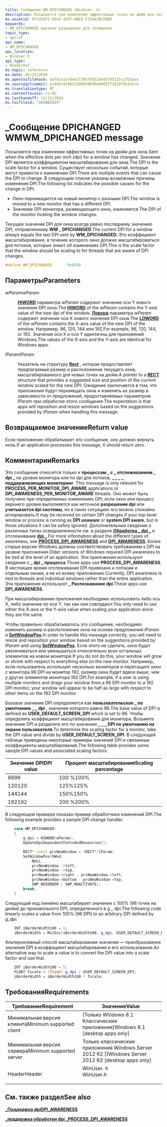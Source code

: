 ```yaml
---
title: Сообщение WM_DPICHANGED (WinUser. h)
description: Посылается при изменении эффективных точек на дюйм для окна.
ms.assetid: 97C458F2-89CD-45FF-ABEE-F158A3BCE0B8
keywords:
- WM_DPICHANGED высокое разрешение для сообщения
topic_type:
- apiref
api_name:
- WM_DPICHANGED
api_location:
- WinUser.h
api_type:
- HeaderDef
ms.topic: reference
ms.date: 05/31/2018
ms.openlocfilehash: aafbce1e784e1f205f0d32e045785125c1fb5aaa
ms.sourcegitcommit: a1494c819bc5200050696e66057f1020f5b142cb
ms.translationtype: MT
ms.contentlocale: ru-RU
ms.lasthandoff: 12/12/2020
ms.locfileid: "103802525"
---
```

# <a name="wm_dpichanged-message"></a><span data-ttu-id="6c8e9-104">\_Сообщение DPICHANGED WM</span><span class="sxs-lookup"><span data-stu-id="6c8e9-104">WM\_DPICHANGED message</span></span>

<span data-ttu-id="6c8e9-105">Посылается при изменении эффективных точек на дюйм для окна.</span><span class="sxs-lookup"><span data-stu-id="6c8e9-105">Sent when the effective dots per inch (dpi) for a window has changed.</span></span> <span data-ttu-id="6c8e9-106">Значение DPI является коэффициентом масштабирования для окна.</span><span class="sxs-lookup"><span data-stu-id="6c8e9-106">The DPI is the scale factor for a window.</span></span> <span data-ttu-id="6c8e9-107">Существует несколько событий, которые могут привести к изменению DPI.</span><span class="sxs-lookup"><span data-stu-id="6c8e9-107">There are multiple events that can cause the DPI to change.</span></span> <span data-ttu-id="6c8e9-108">В следующем списке указаны возможные причины изменения DPI.</span><span class="sxs-lookup"><span data-stu-id="6c8e9-108">The following list indicates the possible causes for the change in DPI.</span></span>

-   <span data-ttu-id="6c8e9-109">Окно перемещается на новый монитор с разными DPI.</span><span class="sxs-lookup"><span data-stu-id="6c8e9-109">The window is moved to a new monitor that has a different DPI.</span></span>
-   <span data-ttu-id="6c8e9-110">Значение DPI монитора, размещающего окно, изменяется.</span><span class="sxs-lookup"><span data-stu-id="6c8e9-110">The DPI of the monitor hosting the window changes.</span></span>

<span data-ttu-id="6c8e9-111">Текущее значение DPI для окна всегда равно последнему значению DPI, отправленному **WM \_ DPICHANGED**.</span><span class="sxs-lookup"><span data-stu-id="6c8e9-111">The current DPI for a window always equals the last DPI sent by **WM\_DPICHANGED**.</span></span> <span data-ttu-id="6c8e9-112">Это коэффициент масштабирования, в течение которого окно должно масштабироваться для потоков, которые знают об изменениях DPI.</span><span class="sxs-lookup"><span data-stu-id="6c8e9-112">This is the scale factor that the window should be scaling to for threads that are aware of DPI changes.</span></span>


```C++
#define WM_DPICHANGED       0x02E0
```



## <a name="parameters"></a><span data-ttu-id="6c8e9-113">Параметры</span><span class="sxs-lookup"><span data-stu-id="6c8e9-113">Parameters</span></span>

<dl> <dt>

<span data-ttu-id="6c8e9-114">*wParam*</span><span class="sxs-lookup"><span data-stu-id="6c8e9-114">*wParam*</span></span> 
</dt> <dd>

<span data-ttu-id="6c8e9-115">[**HIWORD**](/previous-versions/windows/desktop/legacy/ms632657(v=vs.85)) параметра *wParam* содержит значение оси Y нового значения DPI окна.</span><span class="sxs-lookup"><span data-stu-id="6c8e9-115">The [**HIWORD**](/previous-versions/windows/desktop/legacy/ms632657(v=vs.85)) of the *wParam* contains the Y-axis value of the new dpi of the window.</span></span> <span data-ttu-id="6c8e9-116">[**Ловорд**](/previous-versions/windows/desktop/legacy/ms632659(v=vs.85)) параметра *wParam* содержит значение оси X нового значения DPI окна.</span><span class="sxs-lookup"><span data-stu-id="6c8e9-116">The [**LOWORD**](/previous-versions/windows/desktop/legacy/ms632659(v=vs.85)) of the *wParam* contains the X-axis value of the new DPI of the window.</span></span> <span data-ttu-id="6c8e9-117">Например, 96, 120, 144 или 192.</span><span class="sxs-lookup"><span data-stu-id="6c8e9-117">For example, 96, 120, 144, or 192.</span></span> <span data-ttu-id="6c8e9-118">Значения оси X и оси Y идентичны для приложений Windows.</span><span class="sxs-lookup"><span data-stu-id="6c8e9-118">The values of the X-axis and the Y-axis are identical for Windows apps.</span></span>

</dd> <dt>

<span data-ttu-id="6c8e9-119">*lParam*</span><span class="sxs-lookup"><span data-stu-id="6c8e9-119">*lParam*</span></span> 
</dt> <dd>

<span data-ttu-id="6c8e9-120">Указатель на структуру [**Rect**](/windows/desktop/api/windef/ns-windef-rect) , которая предоставляет предлагаемый размер и расположение текущего окна, масштабированного для новых точек на дюйм.</span><span class="sxs-lookup"><span data-stu-id="6c8e9-120">A pointer to a [**RECT**](/windows/desktop/api/windef/ns-windef-rect) structure that provides a suggested size and position of the current window scaled for the new DPI.</span></span> <span data-ttu-id="6c8e9-121">Ожидание заключается в том, что приложения будут перемещать окна и изменять их размер в зависимости от предложений, предоставляемых параметром *lParam* при обработке этого сообщения.</span><span class="sxs-lookup"><span data-stu-id="6c8e9-121">The expectation is that apps will reposition and resize windows based on the suggestions provided by *lParam* when handling this message.</span></span>

</dd> </dl>

## <a name="return-value"></a><span data-ttu-id="6c8e9-122">Возвращаемое значение</span><span class="sxs-lookup"><span data-stu-id="6c8e9-122">Return value</span></span>

<span data-ttu-id="6c8e9-123">Если приложение обрабатывает это сообщение, оно должно вернуть ноль.</span><span class="sxs-lookup"><span data-stu-id="6c8e9-123">If an application processes this message, it should return zero.</span></span>

## <a name="remarks"></a><span data-ttu-id="6c8e9-124">Комментарии</span><span class="sxs-lookup"><span data-stu-id="6c8e9-124">Remarks</span></span>

<span data-ttu-id="6c8e9-125">Это сообщение относится только к **процессам \_ с \_ отслеживанием \_ dpi \_** на уровне монитора или по dpi для потоков, **\_ \_ \_ \_ поддерживающих мониторинг** .</span><span class="sxs-lookup"><span data-stu-id="6c8e9-125">This message is only relevant for **PROCESS\_PER\_MONITOR\_DPI\_AWARE** applications or **DPI\_AWARENESS\_PER\_MONITOR\_AWARE** threads.</span></span> <span data-ttu-id="6c8e9-126">Оно может быть получено при определенных изменениях DPI, если окно или процесс верхнего уровня выполняется как неточное **разрешение dpi** или **учитывается dpi системы**, но в таких ситуациях его можно спокойно игнорировать.</span><span class="sxs-lookup"><span data-stu-id="6c8e9-126">It may be received on certain DPI changes if your top-level window or process is running as **DPI unaware** or **system DPI aware**, but in those situations it can be safely ignored.</span></span> <span data-ttu-id="6c8e9-127">Дополнительные сведения о различных типах осведомленности см. в разделе [**Обработка \_ dpi \_**](/windows/desktop/api/ShellScalingApi/ne-shellscalingapi-process_dpi_awareness) и отслеживание [**dpi \_**](/windows/desktop/api/windef/ne-windef-dpi_awareness).</span><span class="sxs-lookup"><span data-stu-id="6c8e9-127">For more information about the different types of awareness, see [**PROCESS\_DPI\_AWARENESS**](/windows/desktop/api/ShellScalingApi/ne-shellscalingapi-process_dpi_awareness) and [**DPI\_AWARENESS**](/windows/desktop/api/windef/ne-windef-dpi_awareness).</span></span> <span data-ttu-id="6c8e9-128">Более старые версии Windows должны соответствовать требованиям к DPI на уровне приложения.</span><span class="sxs-lookup"><span data-stu-id="6c8e9-128">Older versions of Windows required DPI awareness to be tied at the level of an application.</span></span> <span data-ttu-id="6c8e9-129">Эти приложения используют сведения о **\_ dpi \_ процесса**.</span><span class="sxs-lookup"><span data-stu-id="6c8e9-129">Those apps use **PROCESS\_DPI\_AWARENESS**.</span></span> <span data-ttu-id="6c8e9-130">В настоящее время отслеживание DPI привязано к потокам и отдельным окнам, а не ко всему приложению.</span><span class="sxs-lookup"><span data-stu-id="6c8e9-130">Currently, DPI awareness is tied to threads and individual windows rather than the entire application.</span></span> <span data-ttu-id="6c8e9-131">Эти приложения используют **\_ Распознавание dpi**.</span><span class="sxs-lookup"><span data-stu-id="6c8e9-131">These apps use **DPI\_AWARENESS**.</span></span>

<span data-ttu-id="6c8e9-132">При масштабировании приложения необходимо использовать либо ось X, либо значение по оси Y, так как они совпадают.</span><span class="sxs-lookup"><span data-stu-id="6c8e9-132">You only need to use either the X-axis or the Y-axis value when scaling your application since they are the same.</span></span>

<span data-ttu-id="6c8e9-133">Чтобы правильно обрабатывалось это сообщение, необходимо изменить размер и расположение окна на основе предложений *lParam* и [**SetWindowPos**](/windows/desktop/api/winuser/nf-winuser-setwindowpos).</span><span class="sxs-lookup"><span data-stu-id="6c8e9-133">In order to handle this message correctly, you will need to resize and reposition your window based on the suggestions provided by *lParam* and using [**SetWindowPos**](/windows/desktop/api/winuser/nf-winuser-setwindowpos).</span></span> <span data-ttu-id="6c8e9-134">Если этого не сделать, окно будет увеличиваться или уменьшаться относительно всех остальных элементов на новом мониторе.</span><span class="sxs-lookup"><span data-stu-id="6c8e9-134">If you do not do this, your window will grow or shrink with respect to everything else on the new monitor.</span></span> <span data-ttu-id="6c8e9-135">Например, если пользователь использует несколько мониторов и перетащилт окно с монитора 96 DPI на монитор 192, размер окна будет вдвое выше, чем у других элементов монитора 192 DPI.</span><span class="sxs-lookup"><span data-stu-id="6c8e9-135">For example, if a user is using multiple monitors and drags your window from a 96 DPI monitor to a 192 DPI monitor, your window will appear to be half as large with respect to other items on the 192 DPI monitor.</span></span>

<span data-ttu-id="6c8e9-136">Базовое значение DPI определяется как **пользовательское \_ по умолчанию \_ \_ dpi** , значение которого равно 96.</span><span class="sxs-lookup"><span data-stu-id="6c8e9-136">The base value of DPI is defined as **USER\_DEFAULT\_SCREEN\_DPI** which is set to 96.</span></span> <span data-ttu-id="6c8e9-137">Чтобы определить коэффициент масштабирования для монитора, Возьмите значение DPI и разделите его по значению **\_ \_ \_ DPI по умолчанию на экране пользователя**.</span><span class="sxs-lookup"><span data-stu-id="6c8e9-137">To determine the scaling factor for a monitor, take the DPI value and divide by **USER\_DEFAULT\_SCREEN\_DPI**.</span></span> <span data-ttu-id="6c8e9-138">В следующей таблице приведены некоторые примеры значений DPI и связанные коэффициенты масштабирования.</span><span class="sxs-lookup"><span data-stu-id="6c8e9-138">The following table provides some sample DPI values and associated scaling factors.</span></span>



| <span data-ttu-id="6c8e9-139">Значение DPI</span><span class="sxs-lookup"><span data-stu-id="6c8e9-139">DPI value</span></span> | <span data-ttu-id="6c8e9-140">Процент масштабирования</span><span class="sxs-lookup"><span data-stu-id="6c8e9-140">Scaling percentage</span></span> |
|-----------|--------------------|
| <span data-ttu-id="6c8e9-141">96</span><span class="sxs-lookup"><span data-stu-id="6c8e9-141">96</span></span>        | <span data-ttu-id="6c8e9-142">100 %</span><span class="sxs-lookup"><span data-stu-id="6c8e9-142">100%</span></span>               |
| <span data-ttu-id="6c8e9-143">120</span><span class="sxs-lookup"><span data-stu-id="6c8e9-143">120</span></span>       | <span data-ttu-id="6c8e9-144">125%</span><span class="sxs-lookup"><span data-stu-id="6c8e9-144">125%</span></span>               |
| <span data-ttu-id="6c8e9-145">144</span><span class="sxs-lookup"><span data-stu-id="6c8e9-145">144</span></span>       | <span data-ttu-id="6c8e9-146">150%</span><span class="sxs-lookup"><span data-stu-id="6c8e9-146">150%</span></span>               |
| <span data-ttu-id="6c8e9-147">192</span><span class="sxs-lookup"><span data-stu-id="6c8e9-147">192</span></span>       | <span data-ttu-id="6c8e9-148">200 %</span><span class="sxs-lookup"><span data-stu-id="6c8e9-148">200%</span></span>               |



 

<span data-ttu-id="6c8e9-149">В следующем примере показан пример обработчика изменений DPI.</span><span class="sxs-lookup"><span data-stu-id="6c8e9-149">The following example provides a sample DPI change handler.</span></span>


```C++
    case WM_DPICHANGED:
    {
        g_dpi = HIWORD(wParam);
        UpdateDpiDependentFontsAndResources();

        RECT* const prcNewWindow = (RECT*)lParam;
        SetWindowPos(hWnd,
            NULL,
            prcNewWindow ->left,
            prcNewWindow ->top,
            prcNewWindow->right - prcNewWindow->left,
            prcNewWindow->bottom - prcNewWindow->top,
            SWP_NOZORDER | SWP_NOACTIVATE);
        break;
    }
```



<span data-ttu-id="6c8e9-150">Следующий код линейно масштабирует значение с 100% (96 точек на дюйм) до произвольного DPI, определенного в *g \_ dpi*.</span><span class="sxs-lookup"><span data-stu-id="6c8e9-150">The following code linearly scales a value from 100% (96 DPI) to an arbitrary DPI defined by *g\_dpi*.</span></span>


```C++
    INT iBorderWidth100 = 5;
    iBorderWidth = MulDiv(iBorderWidth100, g_dpi, USER_DEFAULT_SCREEN_DPI);
```



<span data-ttu-id="6c8e9-151">Альтернативный способ масштабирования значения — преобразование значения DPI в коэффициент масштабирования и его использование.</span><span class="sxs-lookup"><span data-stu-id="6c8e9-151">An alternative way to scale a value is to convert the DPI value into a scale factor and use that.</span></span>


```C++
    INT iBorderWidth100 = 5;
    FLOAT fscale = (float) g_dpi / USER_DEFAULT_SCREEN_DPI;
    iBorderWidth = iBorderWidth100 * fscale;
```



## <a name="requirements"></a><span data-ttu-id="6c8e9-152">Требования</span><span class="sxs-lookup"><span data-stu-id="6c8e9-152">Requirements</span></span>



| <span data-ttu-id="6c8e9-153">Требование</span><span class="sxs-lookup"><span data-stu-id="6c8e9-153">Requirement</span></span> | <span data-ttu-id="6c8e9-154">Значение</span><span class="sxs-lookup"><span data-stu-id="6c8e9-154">Value</span></span> |
|-------------------------------------|--------------------------------------------------------------------------------------|
| <span data-ttu-id="6c8e9-155">Минимальная версия клиента</span><span class="sxs-lookup"><span data-stu-id="6c8e9-155">Minimum supported client</span></span><br/> | <span data-ttu-id="6c8e9-156">\[Только Windows 8.1 Классические приложения\]</span><span class="sxs-lookup"><span data-stu-id="6c8e9-156">Windows 8.1 \[desktop apps only\]</span></span><br/>                                         |
| <span data-ttu-id="6c8e9-157">Минимальная версия сервера</span><span class="sxs-lookup"><span data-stu-id="6c8e9-157">Minimum supported server</span></span><br/> | <span data-ttu-id="6c8e9-158">Только классические приложения Windows Server 2012 R2 \[\]</span><span class="sxs-lookup"><span data-stu-id="6c8e9-158">Windows Server 2012 R2 \[desktop apps only\]</span></span><br/>                              |
| <span data-ttu-id="6c8e9-159">Header</span><span class="sxs-lookup"><span data-stu-id="6c8e9-159">Header</span></span><br/>                   | <dl> <span data-ttu-id="6c8e9-160"><dt>WinUser. h</dt></span><span class="sxs-lookup"><span data-stu-id="6c8e9-160"><dt>WinUser.h</dt></span></span> </dl> |



## <a name="see-also"></a><span data-ttu-id="6c8e9-161">См. также раздел</span><span class="sxs-lookup"><span data-stu-id="6c8e9-161">See also</span></span>

<dl> <dt>

[<span data-ttu-id="6c8e9-162">**\_Поддержка dpi**</span><span class="sxs-lookup"><span data-stu-id="6c8e9-162">**DPI\_AWARENESS**</span></span>](/windows/desktop/api/windef/ne-windef-dpi_awareness)
</dt> <dt>

[<span data-ttu-id="6c8e9-163">**\_поддержка обработки dpi \_**</span><span class="sxs-lookup"><span data-stu-id="6c8e9-163">**PROCESS\_DPI\_AWARENESS**</span></span>](/windows/desktop/api/ShellScalingApi/ne-shellscalingapi-process_dpi_awareness)
</dt> </dl>

 

